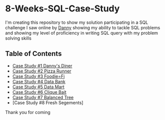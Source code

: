 # 8-Weeks-SQL-Case-Study
I'm creating this repository to show my solution participating in a SQL challenge I saw online by [Danny]([url](https://8weeksqlchallenge.com/getting-started/)) showing my ability to tackle SQL problems and showing my level of proficiency in writing SQL query with my problem solving skills
## Table of Contents
- [Case Study #1 Danny's Diner](https://github.com/Latsan/8-Weekls-SQL-Case-Study/blob/main/Case%20Study%201%20Dannys%20Dinner/README.md)
- [Case Study #2 Pizza Runner](https://github.com/Latsan/8-Weekls-SQL-Case-Study/blob/main/README.md)
- [Case Study #3 Foodie=Fi](https://github.com/Latsan/8-Weekls-SQL-Case-Study/tree/main/Case%20Study%203%20Foodie-Fi)
- [Case Study #4 Data Bank](https://github.com/Latsan/8-Weekls-SQL-Case-Study/tree/main/Case%20Study%204%20Data%20Bank)
- [Case Study #5 Data Mart](https://github.com/Latsan/8-Weekls-SQL-Case-Study/tree/main/Case%20Study%205%20Data%20Mart)
- [Case Study #6 Clique Bait](https://github.com/Latsan/8-Weekls-SQL-Case-Study/tree/main/Case%20Study%206%20Clique%20Bait)
- [Case Study #7 Balanced Tree](https://github.com/Latsan/8-Weekls-SQL-Case-Study/tree/main/Case%20Study%207%20Balanced%20Tree%20Clothing%20Co.)
- [Case Study #8 Fresh Segements]

Thank you for coming
